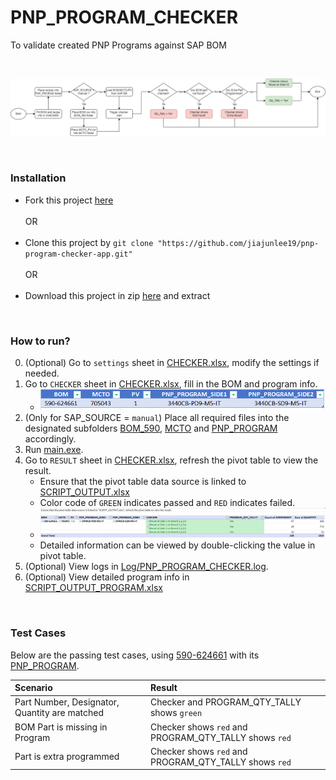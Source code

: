 # PNP_PROGRAM_CHECKER
To validate created PNP Programs against SAP BOM

<br>

![flowchart.png](Misc/flowchart.png)

<br>

### Installation
- Fork this project [here](https://github.com/jiajunlee19/pnp-program-checker-app/fork)
<br><br>
    OR
<br><br> 
- Clone this project by `git clone "https://github.com/jiajunlee19/pnp-program-checker-app.git"`
<br><br>
    OR
<br><br> 
- Download this project in zip [here](https://github.com/jiajunlee19/pnp-program-checker-app/archive/refs/heads/master.zip) and extract

<br>

### How to run?
0. (Optional) Go to `settings` sheet in [CHECKER.xlsx](CHECKER.xlsx), modify the settings if needed.
1. Go to `CHECKER` sheet in [CHECKER.xlsx](CHECKER.xlsx), fill in the BOM and program info.
    - ![CHECKER.PNG](Misc/CHECKER.PNG)
2. (Only for SAP_SOURCE = `manual`) Place all required files into the designated subfolders [BOM_590](BOM_590/), [MCTO](MCTO/) and [PNP_PROGRAM](PNP_PROGRAM/) accordingly.
3. Run [main.exe](main.exe).
4. Go to `RESULT` sheet in [CHECKER.xlsx](CHECKER.xlsx), refresh the pivot table to view the result.
    - Ensure that the pivot table data source is linked to [SCRIPT_OUTPUT.xlsx](SCRIPT_OUTPUT.xlsx)
    - Color code of `GREEN` indicates passed and `RED` indicates failed.
    - ![RESULT.PNG](Misc/RESULT.PNG)
    - Detailed information can be viewed by double-clicking the value in pivot table.
5. (Optional) View logs in [Log/PNP_PROGRAM_CHECKER.log](Log/PNP_PROGRAM_CHECKER.log).
6. (Optional) View detailed program info in [SCRIPT_OUTPUT_PROGRAM.xlsx](SCRIPT_OUTPUT_PROGRAM.xlsx)

<br>

### Test Cases
Below are the passing test cases, using [590-624661](BOM_590/590-624661.csv) with its [PNP_PROGRAM](PNP_PROGRAM/590-624661/).

| Scenario                                                       | Result                                                  |
| :---                                                           | :---                                                    |
| Part Number, Designator, Quantity are matched                  | Checker and PROGRAM_QTY_TALLY shows `green`             |
| BOM Part is missing in Program                                 | Checker shows `red` and PROGRAM_QTY_TALLY shows `red`   |
| Part is extra programmed                                       | Checker shows `red` and PROGRAM_QTY_TALLY shows `red`   |

<br>